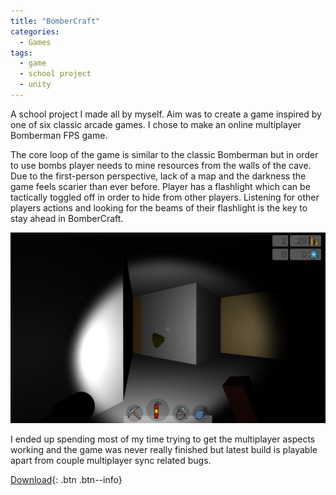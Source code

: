 ```yaml
---
title: "BomberCraft"
categories:
  - Games
tags:
  - game
  - school project
  - unity
---
```


A school project I made all by myself. Aim was to create a game inspired by one of six classic arcade games. I chose to make an online multiplayer Bomberman FPS game.

The core loop of the game is similar to the classic Bomberman but in order to use bombs player needs to mine resources from the walls of the cave. Due to the first-person perspective, lack of a map and the darkness the game feels scarier than ever before. Player has a flashlight which can be tactically toggled off in order to hide from other players. Listening for other players actions and looking for the beams of their flashlight is the key to stay ahead in BomberCraft.

![](\assets\games\bomber-craft\BomberCraft.png)

I ended up spending most of my time trying to get the multiplayer aspects working and the game was never really finished but latest build is playable apart from couple multiplayer sync related bugs.

[Download](https://www.dropbox.com/s/drvvngl9tr3k1so/BomberCraft.zip?dl=0){: .btn .btn--info}